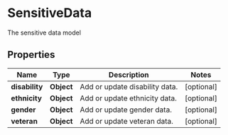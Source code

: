 

# SensitiveData

The sensitive data model

## Properties

| Name | Type | Description | Notes |
|------------ | ------------- | ------------- | -------------|
|**disability** | **Object** | Add or update disability data. |  [optional] |
|**ethnicity** | **Object** | Add or update ethnicity data. |  [optional] |
|**gender** | **Object** | Add or update gender data. |  [optional] |
|**veteran** | **Object** | Add or update veteran data. |  [optional] |



